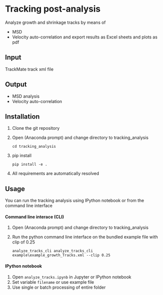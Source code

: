 # Tracking post-analysis
Analyze growth and shrinkage tracks by means of
* MSD
* Velocity auto-correlation
and export results as Excel sheets and plots as pdf

## Input
TrackMate track xml file

## Output
* MSD analysis
* Velocity auto-correlation

## Installation
1. Clone the git repository 
2. Open (Anaconda prompt) and change directory to tracking_analysis

    `cd tracking_analysis`
3. pip install

    `pip install -e .`

4. All requirements are automatically resolved

## Usage
You can run the tracking analysis using IPython notebook or from the command line interface

#### Command line interace (CLI)
1. Open (Anaconda prompt) and change directory to tracking_analysis
2. Run the python command line interface on the bundled example file with clip of 0.25

    `analyze_tracks_cli analyze_tracks_cli example\example_growth_Tracks.xml --clip 0.25`


#### IPython notebook
1. Open `analyze_tracks.ipynb` in Jupyter or IPython notebook
2. Set variable `filename` or use example file
3. Use single or batch processing of entire folder


